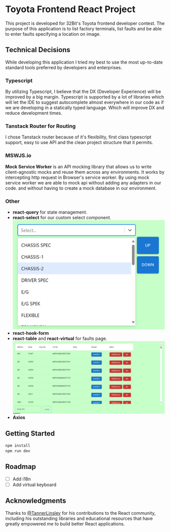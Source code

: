 # Toyota Frontend React Project

This project is developed for 32Bit's Toyota frontend developer contest. The purpose of this application is to list factory terminals, list faults and be able to enter faults specifying a location on image.

## Technical Decisions

While developing this application I tried my best to use the most up-to-date standard tools preferred by developers and enterprises.

### Typescript

By utilizing Typescript, I believe that the DX (Developer Experience) will be improved by a big margin. Typescript is supported by a lot of libraries which will let the IDE to suggest autocomplete almost everywhere in our code as if we are developing in a statically typed language. Which will improve DX and reduce development times.

### Tanstack Router for Routing

I chose Tanstack router because of it's flexibility, first class typescript support, easy to use API and the clean project structure that it permits.

### MSWJS.io

**Mock Service Worker** is an API mocking library that allows us to write client-agnostic mocks and reuse them across any environments. It works by intercepting http request in Browser's service worker. By using mock service worker we are able to mock api without adding any adapters in our code. and without having to create a mock database in our environment.

### Other

- **react-query** for state management.
- **react-select** for our custom select component.
![alt text](image.png)
- **react-hook-form**
- **react-table** and **react-virtual** for faults page.
![alt text](image-1.png)
- **Axios**

## Getting Started

```sh
npm install
npm run dev
```

## Roadmap

- [ ] Add i18n
- [ ] Add virtual keyboard

## Acknowledgments

Thanks to [@TannerLinsley](https://twitter.com/tannerlinsley) for his contributions to the React community, including his outstanding libraries and educational resources that have greatly empowered me to build better React applications.